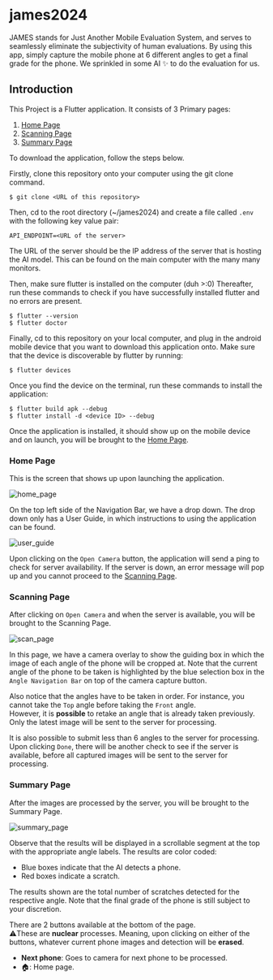 # james2024

JAMES stands for Just Another Mobile Evaluation System, and serves to seamlessly eliminate the
subjectivity of human evaluations. By using this app, simply capture the mobile phone at
6 different angles to get a final grade for the phone. We sprinkled in some AI ✨ to do the
evaluation for us.

## Introduction

This Project is a Flutter application. It consists of 3 Primary pages:
1. [Home Page](#home-page)
2. [Scanning Page](#scanning-page)
3. [Summary Page](#summary-page)

To download the application, follow the steps below.

Firstly, clone this repository onto your computer using the git clone command.

```shell
$ git clone <URL of this repository>
```

Then, cd to the root directory (~/james2024) and create a file called `.env` with the following
key value pair:

```
API_ENDPOINT=<URL of the server>
```

The URL of the server should be the IP address of the server that is hosting the AI model.
This can be found on the main computer with the many many monitors.

Then, make sure flutter is installed on the computer (duh >:0) Thereafter, run these commands
to check if you have successfully installed flutter and no errors are present.

```shell
$ flutter --version
$ flutter doctor
```

Finally, cd to this repository on your local computer, and plug in the android mobile device
that you want to download this application onto. Make sure that the device is discoverable by
flutter by running:

```shell
$ flutter devices
```

Once you find the device on the terminal, run these commands to install the application:

```shell
$ flutter build apk --debug
$ flutter install -d <device ID> --debug
```

Once the application is installed, it should show up on the mobile device and on launch,
you will be brought to the [Home Page](#home-page).

### Home Page

This is the screen that shows up upon launching the application.

![home_page](imgs/home_page.png)

On the top left side of the Navigation Bar, we have a drop down. The drop down only has a
User Guide, in which instructions to using the application can be found.

![user_guide](imgs/user_guide.png)

Upon clicking on the `Open Camera` button, the application will send a ping to check for server
availability. If the server is down, an error message will pop up and you cannot proceed to the
[Scanning Page](#scanning-page).

### Scanning Page

After clicking on `Open Camera` and when the server is available, you will be brought to the Scanning Page.

![scan_page](imgs/scan_page.png)

In this page, we have a camera overlay to show the guiding box in which the image of each angle of
the phone will be cropped at. Note that the current angle of the phone to be taken is highlighted by
the blue selection box in the `Angle Navigation Bar` on top of the camera capture button.

Also notice that the angles have to be taken in order. For instance, you cannot take the `Top` angle
before taking the `Front` angle.  
However, it is **possible** to retake an angle that is already taken previously. Only the latest image
will be sent to the server for processing.

It is also possible to submit less than 6 angles to the server for processing. Upon clicking `Done`,
there will be another check to see if the server is available, before all captured images
will be sent to the server for processing.

### Summary Page

After the images are processed by the server, you will be brought to the Summary Page.

![summary_page](imgs/summary_page.png)

Observe that the results will be displayed in a scrollable segment at the top with the appropriate
angle labels. The results are color coded:
- Blue boxes indicate that the AI detects a phone.
- Red boxes indicate a scratch.

The results shown are the total number of scratches detected for the respective angle. Note that the
final grade of the phone is still subject to your discretion.

There are 2 buttons available at the bottom of the page.  
⚠️These are **nuclear** processes. Meaning, upon clicking on either of the buttons, whatever current
phone images and detection will be **erased**.

- **Next phone**: Goes to camera for next phone to be processed.
- 🏠: Home page.

